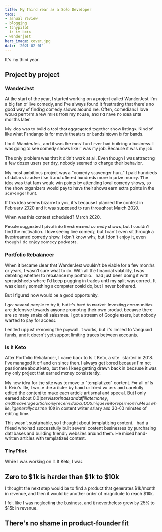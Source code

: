 ```yaml
---
title: My Third Year as a Solo Developer
tags:
- annual review
- blogging
- tinypilot
- is it keto
- wanderjest
hero_image: cover.jpg
date: '2021-02-01'
---
```


It's my third year.

## Project by project

### WanderJest

At the start of the year, I started working on a project called WanderJest. I'm a big fan of live comedy, and I've always found it frustrating that there's no good way of finding comedy shows around me. Often, comedians I love would perform a few miles from my house, and I'd have no idea until months later.

My idea was to build a tool that aggregated together show listings. Kind of like what Fandango is for movie theaters or bandsintown is for bands.

I built WanderJest, and it was the most fun I ever had building a business. I was going to see comedy shows like it was my job. Because it was my job.

The only problem was that it didn't work at all. Even though I was attracting a few dozen users per day, nobody seemed to change their behavior.

My most ambitious project was a "comedy scavenger hunt." I paid hundreds of dollars to advertise it and offered hundreds more in prize money. The idea was that fans would win points by attending local comedy shows, so the show organizers would pay to have their shows earn extra points in the scavenger hunt.

If this idea seems bizarre to you, it's because I planned the contest in February 2020 and it was supposed to run throughout March 2020.

When was this contest scheduled? March 2020.

People suggested I pivot into livestreamed comedy shows, but I couldn't find the motivation. I love seeing live comedy, but I can't even sit through a livestreamed comedy show. I don't know why, but I don't enjoy it, even though I do enjoy comedy podcasts.

### Portfolio Rebalancer

When it became clear that WanderJest wouldn't be viable for a few months or years, I wasn't sure what to do. With all the financial volatility, I was debating whether to rebalance my portfolio. I had just been doing it with spreadsheets where I'd keep plugging in trades until my split was correct. It was clearly something a computer could do, but I never bothered.

But I figured now would be a good opportunity.

I got several people to try it, but it's hard to market. Investing communities are defensive towards anyone promoting their own product because there are so many snake oil salesmen. I got a stream of Google users, but nobody wanted to pay for access.

I ended up just removing the paywall. It works, but it's limited to Vanguard funds, and it doesn't yet support limiting trades between accounts.

### Is It Keto

After Portfolio Rebalancer, I came back to Is It Keto, a site I started in 2018. I've managed it off and on since then. I always get bored because I'm not passionate about keto, but then I keep getting drawn back in because it was my only project that earned money consistently.

My new idea for the site was to move to "templatized" content. For all of Is It Keto's life, I wrote the articles by hand or hired writers and carefully edited the content to make each article artisenal and special. But I only earned about $0.01 per visitor in ads and affiliate money, and the average article only received about XX unique visitors per month. Meanwhile, it generally cost me ~$100 in content writer salary and 30-60 minutes of editing time.

This wasn't sustainable, so I thought about templatizing content. I had a friend who had successfully built several content businesses by purchasing databases and building friendly websites around them. He mixed hand-written articles with templatized content.

### TinyPilot

While I was working on Is It Keto, I was.

## Zero to $1k is harder than $1k to $10k

I thought the next step would be to find a product that generates $1k/month in revenue, and then it would be another order of magnitude to reach $10k.

I felt like I was neglecting the business, and it nevertheless grew by 25% to $15k in revenue.

## There's no shame in product-founder fit